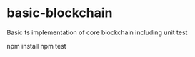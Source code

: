# basic-blockchain
Basic ts implementation of core blockchain including unit test

npm install
npm test
